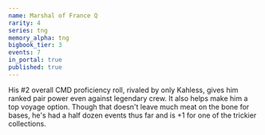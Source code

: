 ```yaml
---
name: Marshal of France Q
rarity: 4
series: tng
memory_alpha: tng
bigbook_tier: 3
events: 7
in_portal: true
published: true
---
```


His #2 overall CMD proficiency roll, rivaled by only Kahless, gives him ranked pair power even against legendary crew. It also helps make him a top voyage option. Though that doesn't leave much meat on the bone for bases, he's had a half dozen events thus far and is +1 for one of the trickier collections.
